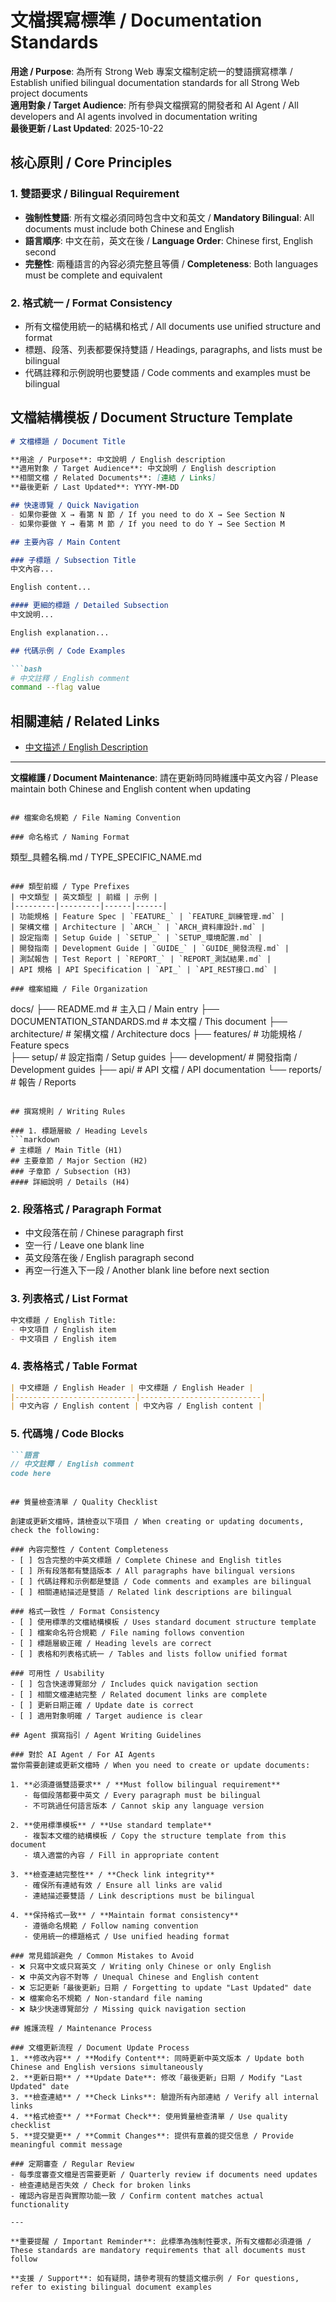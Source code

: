 # 文檔撰寫標準 / Documentation Standards

**用途 / Purpose**: 為所有 Strong Web 專案文檔制定統一的雙語撰寫標準 / Establish unified bilingual documentation standards for all Strong Web project documents  
**適用對象 / Target Audience**: 所有參與文檔撰寫的開發者和 AI Agent / All developers and AI agents involved in documentation writing  
**最後更新 / Last Updated**: 2025-10-22

## 核心原則 / Core Principles

### 1. 雙語要求 / Bilingual Requirement
- **強制性雙語**: 所有文檔必須同時包含中文和英文 / **Mandatory Bilingual**: All documents must include both Chinese and English
- **語言順序**: 中文在前，英文在後 / **Language Order**: Chinese first, English second
- **完整性**: 兩種語言的內容必須完整且等價 / **Completeness**: Both languages must be complete and equivalent

### 2. 格式統一 / Format Consistency
- 所有文檔使用統一的結構和格式 / All documents use unified structure and format
- 標題、段落、列表都要保持雙語 / Headings, paragraphs, and lists must be bilingual
- 代碼註釋和示例說明也要雙語 / Code comments and examples must be bilingual

## 文檔結構模板 / Document Structure Template

```markdown
# 文檔標題 / Document Title

**用途 / Purpose**: 中文說明 / English description  
**適用對象 / Target Audience**: 中文說明 / English description  
**相關文檔 / Related Documents**: [連結 / Links]  
**最後更新 / Last Updated**: YYYY-MM-DD

## 快速導覽 / Quick Navigation
- 如果你要做 X → 看第 N 節 / If you need to do X → See Section N
- 如果你要做 Y → 看第 M 節 / If you need to do Y → See Section M

## 主要內容 / Main Content

### 子標題 / Subsection Title
中文內容...

English content...

#### 更細的標題 / Detailed Subsection
中文說明...

English explanation...

## 代碼示例 / Code Examples

```bash
# 中文註釋 / English comment
command --flag value
```

## 相關連結 / Related Links
- [中文描述 / English Description](path/to/file)

---
**文檔維護 / Document Maintenance**: 請在更新時同時維護中英文內容 / Please maintain both Chinese and English content when updating
```

## 檔案命名規範 / File Naming Convention

### 命名格式 / Naming Format
```
類型_具體名稱.md / TYPE_SPECIFIC_NAME.md
```

### 類型前綴 / Type Prefixes
| 中文類型 | 英文類型 | 前綴 | 示例 |
|---------|---------|------|------|
| 功能規格 | Feature Spec | `FEATURE_` | `FEATURE_訓練管理.md` |
| 架構文檔 | Architecture | `ARCH_` | `ARCH_資料庫設計.md` |
| 設定指南 | Setup Guide | `SETUP_` | `SETUP_環境配置.md` |
| 開發指南 | Development Guide | `GUIDE_` | `GUIDE_開發流程.md` |
| 測試報告 | Test Report | `REPORT_` | `REPORT_測試結果.md` |
| API 規格 | API Specification | `API_` | `API_REST接口.md` |

### 檔案組織 / File Organization
```
docs/
├── README.md                    # 主入口 / Main entry
├── DOCUMENTATION_STANDARDS.md  # 本文檔 / This document
├── architecture/               # 架構文檔 / Architecture docs
├── features/                   # 功能規格 / Feature specs  
├── setup/                      # 設定指南 / Setup guides
├── development/                # 開發指南 / Development guides
├── api/                        # API 文檔 / API documentation
└── reports/                    # 報告 / Reports
```

## 撰寫規則 / Writing Rules

### 1. 標題層級 / Heading Levels
```markdown
# 主標題 / Main Title (H1)
## 主要章節 / Major Section (H2)  
### 子章節 / Subsection (H3)
#### 詳細說明 / Details (H4)
```

### 2. 段落格式 / Paragraph Format
- 中文段落在前 / Chinese paragraph first
- 空一行 / Leave one blank line
- 英文段落在後 / English paragraph second
- 再空一行進入下一段 / Another blank line before next section

### 3. 列表格式 / List Format
```markdown
中文標題 / English Title:
- 中文項目 / English item
- 中文項目 / English item
```

### 4. 表格格式 / Table Format
```markdown
| 中文標題 / English Header | 中文標題 / English Header |
|---------------------------|---------------------------|
| 中文內容 / English content | 中文內容 / English content |
```

### 5. 代碼塊 / Code Blocks
```markdown
```語言
// 中文註釋 / English comment
code here
```
```

## 質量檢查清單 / Quality Checklist

創建或更新文檔時，請檢查以下項目 / When creating or updating documents, check the following:

### 內容完整性 / Content Completeness
- [ ] 包含完整的中英文標題 / Complete Chinese and English titles
- [ ] 所有段落都有雙語版本 / All paragraphs have bilingual versions
- [ ] 代碼註釋和示例都是雙語 / Code comments and examples are bilingual
- [ ] 相關連結描述是雙語 / Related link descriptions are bilingual

### 格式一致性 / Format Consistency  
- [ ] 使用標準的文檔結構模板 / Uses standard document structure template
- [ ] 檔案命名符合規範 / File naming follows convention
- [ ] 標題層級正確 / Heading levels are correct
- [ ] 表格和列表格式統一 / Tables and lists follow unified format

### 可用性 / Usability
- [ ] 包含快速導覽部分 / Includes quick navigation section
- [ ] 相關文檔連結完整 / Related document links are complete
- [ ] 更新日期正確 / Update date is correct
- [ ] 適用對象明確 / Target audience is clear

## Agent 撰寫指引 / Agent Writing Guidelines

### 對於 AI Agent / For AI Agents
當你需要創建或更新文檔時 / When you need to create or update documents:

1. **必須遵循雙語要求** / **Must follow bilingual requirement**
   - 每個段落都要中英文 / Every paragraph must be bilingual
   - 不可跳過任何語言版本 / Cannot skip any language version

2. **使用標準模板** / **Use standard template**
   - 複製本文檔的結構模板 / Copy the structure template from this document
   - 填入適當的內容 / Fill in appropriate content

3. **檢查連結完整性** / **Check link integrity**
   - 確保所有連結有效 / Ensure all links are valid
   - 連結描述要雙語 / Link descriptions must be bilingual

4. **保持格式一致** / **Maintain format consistency**
   - 遵循命名規範 / Follow naming convention
   - 使用統一的標題格式 / Use unified heading format

### 常見錯誤避免 / Common Mistakes to Avoid
- ❌ 只寫中文或只寫英文 / Writing only Chinese or only English
- ❌ 中英文內容不對等 / Unequal Chinese and English content  
- ❌ 忘記更新「最後更新」日期 / Forgetting to update "Last Updated" date
- ❌ 檔案命名不規範 / Non-standard file naming
- ❌ 缺少快速導覽部分 / Missing quick navigation section

## 維護流程 / Maintenance Process

### 文檔更新流程 / Document Update Process
1. **修改內容** / **Modify Content**: 同時更新中英文版本 / Update both Chinese and English versions simultaneously
2. **更新日期** / **Update Date**: 修改「最後更新」日期 / Modify "Last Updated" date  
3. **檢查連結** / **Check Links**: 驗證所有內部連結 / Verify all internal links
4. **格式檢查** / **Format Check**: 使用質量檢查清單 / Use quality checklist
5. **提交變更** / **Commit Changes**: 提供有意義的提交信息 / Provide meaningful commit message

### 定期審查 / Regular Review
- 每季度審查文檔是否需要更新 / Quarterly review if documents need updates
- 檢查連結是否失效 / Check for broken links  
- 確認內容是否與實際功能一致 / Confirm content matches actual functionality

---

**重要提醒 / Important Reminder**: 此標準為強制性要求，所有文檔都必須遵循 / These standards are mandatory requirements that all documents must follow

**支援 / Support**: 如有疑問，請參考現有的雙語文檔示例 / For questions, refer to existing bilingual document examples
